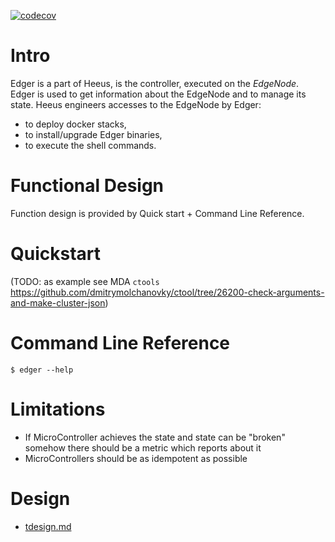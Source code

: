 [![codecov](https://codecov.io/gh/heeus/edger/branch/main/graph/badge.svg?token=<codedevtoken>)](https://codecov.io/gh/heeus/edger)

# Intro
Edger is a part of Heeus, is the controller, executed on the *EdgeNode*.
Edger is used to get information about the EdgeNode and to manage its state.
Heeus engineers accesses to the EdgeNode by Edger:
- to deploy docker stacks,
- to install/upgrade Edger binaries,
- to execute the shell commands.

# Functional Design
Function design is provided by Quick start + Command Line Reference.

# Quickstart 
(TODO: as example see MDA `ctools` https://github.com/dmitrymolchanovky/ctool/tree/26200-check-arguments-and-make-cluster-json)

# Command Line Reference
```
$ edger --help
```

# Limitations

- If MicroController achieves the state and state can be "broken" somehow there should be a metric which reports about it
- MicroControllers should be as idempotent as possible

# Design

- [tdesign.md](tdesign.md)


